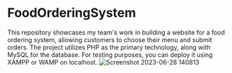 # FoodOrderingSystem
 This repository showcases my team's work in building a website for a food ordering system, allowing customers to choose their menu and submit orders. The project utilizes PHP as the primary technology, along with MySQL for the database. For testing purposes, you can deploy it using XAMPP or WAMP on localhost.
 ![Screenshot 2023-06-28 140813](https://github.com/NormanSamsudin/FoodOrderingSystem/assets/137969549/6a51f8d0-bac4-4ee4-bc4a-5f7382d5a7e6)
